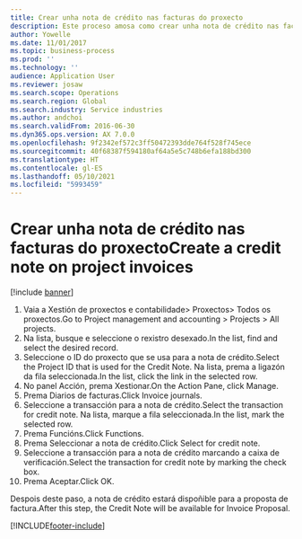 ```yaml
---
title: Crear unha nota de crédito nas facturas do proxecto
description: Este proceso amosa como crear unha nota de crédito nas facturas do proxecto que se publicaron.
author: Yowelle
ms.date: 11/01/2017
ms.topic: business-process
ms.prod: ''
ms.technology: ''
audience: Application User
ms.reviewer: josaw
ms.search.scope: Operations
ms.search.region: Global
ms.search.industry: Service industries
ms.author: andchoi
ms.search.validFrom: 2016-06-30
ms.dyn365.ops.version: AX 7.0.0
ms.openlocfilehash: 9f2342ef572c3ff50472393dde764f528f745ece
ms.sourcegitcommit: 40f68387f594180af64a5e5c748b6efa188bd300
ms.translationtype: HT
ms.contentlocale: gl-ES
ms.lasthandoff: 05/10/2021
ms.locfileid: "5993459"
---
```

# <a name="create-a-credit-note-on-project-invoices"></a><span data-ttu-id="07fdb-103">Crear unha nota de crédito nas facturas do proxecto</span><span class="sxs-lookup"><span data-stu-id="07fdb-103">Create a credit note on project invoices</span></span>

[!include [banner](../../includes/banner.md)]

1. <span data-ttu-id="07fdb-104">Vaia a Xestión de proxectos e contabilidade> Proxectos> Todos os proxectos.</span><span class="sxs-lookup"><span data-stu-id="07fdb-104">Go to Project management and accounting > Projects > All projects.</span></span> 
2. <span data-ttu-id="07fdb-105">Na lista, busque e seleccione o rexistro desexado.</span><span class="sxs-lookup"><span data-stu-id="07fdb-105">In the list, find and select the desired record.</span></span> 
3. <span data-ttu-id="07fdb-106">Seleccione o ID do proxecto que se usa para a nota de crédito.</span><span class="sxs-lookup"><span data-stu-id="07fdb-106">Select the Project ID that is used for the Credit Note.</span></span> <span data-ttu-id="07fdb-107">Na lista, prema a ligazón da fila seleccionada.</span><span class="sxs-lookup"><span data-stu-id="07fdb-107">In the list, click the link in the selected row.</span></span> 
4. <span data-ttu-id="07fdb-108">No panel Acción, prema Xestionar.</span><span class="sxs-lookup"><span data-stu-id="07fdb-108">On the Action Pane, click Manage.</span></span> 
5. <span data-ttu-id="07fdb-109">Prema Diarios de facturas.</span><span class="sxs-lookup"><span data-stu-id="07fdb-109">Click Invoice journals.</span></span> 
6. <span data-ttu-id="07fdb-110">Seleccione a transacción para a nota de crédito.</span><span class="sxs-lookup"><span data-stu-id="07fdb-110">Select the transaction for credit note.</span></span> <span data-ttu-id="07fdb-111">Na lista, marque a fila seleccionada.</span><span class="sxs-lookup"><span data-stu-id="07fdb-111">In the list, mark the selected row.</span></span> 
7. <span data-ttu-id="07fdb-112">Prema Funcións.</span><span class="sxs-lookup"><span data-stu-id="07fdb-112">Click Functions.</span></span> 
8. <span data-ttu-id="07fdb-113">Prema Seleccionar a nota de crédito.</span><span class="sxs-lookup"><span data-stu-id="07fdb-113">Click Select for credit note.</span></span> 
9. <span data-ttu-id="07fdb-114">Seleccione a transacción para a nota de crédito marcando a caixa de verificación.</span><span class="sxs-lookup"><span data-stu-id="07fdb-114">Select the transaction for credit note by marking the check box.</span></span>
10. <span data-ttu-id="07fdb-115">Prema Aceptar.</span><span class="sxs-lookup"><span data-stu-id="07fdb-115">Click OK.</span></span> 

<span data-ttu-id="07fdb-116">Despois deste paso, a nota de crédito estará dispoñible para a proposta de factura.</span><span class="sxs-lookup"><span data-stu-id="07fdb-116">After this step, the Credit Note will be available for Invoice Proposal.</span></span>


[!INCLUDE[footer-include](../../includes/footer-banner.md)]